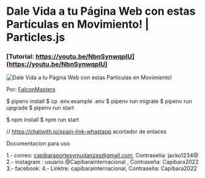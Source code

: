 # Dale Vida a tu Página Web con estas Partículas en Movimiento! | Particles.js
### [Tutorial: https://youtu.be/NbnSynwqplU](https://youtu.be/NbnSynwqplU)

![Dale Vida a tu Página Web con estas Partículas en Movimiento!](https://raw.githubusercontent.com/falconmasters/particules-js/master/img/thumb.png)

Por: [FalconMasters](http://www.falconmasters.com)

$ pipenv install
$ cp .env.example .env
$ pipenv run migrate
$ pipenv run upgrade
$ pipenv run start

$ npm install
$ npm run start


// https://chatwith.io/spain-link-whastapp acortador de enlaces


Documentacion para uso

1.- correo: capibaraportesymudanzas@gmail.com, Contraseña: jacko1234@
2.- instagram : usuario  @Capibarainternacional , Contraseña: Capibara2022
3.- facebook:
4.- Linktre: capibarainternacional, Contraseña: Capibara2022